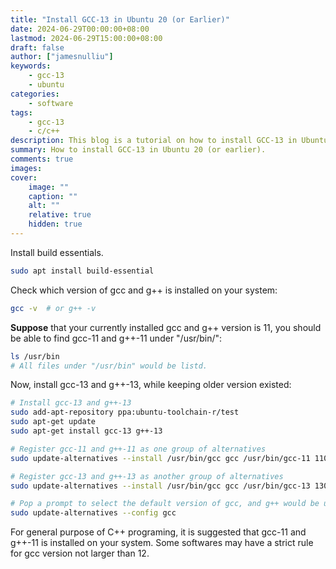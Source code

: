 ```yaml
---
title: "Install GCC-13 in Ubuntu 20 (or Earlier)"
date: 2024-06-29T00:00:00+08:00
lastmod: 2024-06-29T15:00:00+08:00
draft: false
author: ["jamesnulliu"]
keywords: 
    - gcc-13
    - ubuntu
categories:
    - software
tags:
    - gcc-13
    - c/c++
description: This blog is a tutorial on how to install GCC-13 in Ubuntu 20 (or earlier).
summary: How to install GCC-13 in Ubuntu 20 (or earlier).
comments: true
images: 
cover:
    image: ""
    caption: ""
    alt: ""
    relative: true
    hidden: true
---
```



Install build essentials.

```bash
sudo apt install build-essential
```


Check which version of gcc and g++ is installed on your system:

```bash
gcc -v  # or g++ -v
```

**Suppose** that your currently installed gcc and g++ version is 11, you should be able to find gcc-11 and g++-11 under "/usr/bin/":

```bash
ls /usr/bin
# All files under "/usr/bin" would be listd.
```

Now, install gcc-13 and g++-13, while keeping older version existed:

```bash
# Install gcc-13 and g++-13
sudo add-apt-repository ppa:ubuntu-toolchain-r/test
sudo apt-get update
sudo apt-get install gcc-13 g++-13

# Register gcc-11 and g++-11 as one group of alternatives
sudo update-alternatives --install /usr/bin/gcc gcc /usr/bin/gcc-11 110 --slave /usr/bin/g++ g++ /usr/bin/g++-11

# Register gcc-13 and g++-13 as another group of alternatives
sudo update-alternatives --install /usr/bin/gcc gcc /usr/bin/gcc-13 130 --slave /usr/bin/g++ g++ /usr/bin/g++-13

# Pop a prompt to select the default version of gcc, and g++ would be updated automatically
sudo update-alternatives --config gcc
```

For general purpose of C++ programing, it is suggested that gcc-11 and g++-11 is installed on your system. Some softwares may have a strict rule for gcc version not larger than 12.
